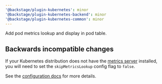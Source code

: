 ```yaml
---
'@backstage/plugin-kubernetes': minor
'@backstage/plugin-kubernetes-backend': minor
'@backstage/plugin-kubernetes-common': minor
---
```


Add pod metrics lookup and display in pod table.

## Backwards incompatible changes

If your Kubernetes distribution does not have the [metrics server](https://github.com/kubernetes-sigs/metrics-server) installed,
you will need to set the `skipMetricsLookup` config flag to `false`.

See the [configuration docs](https://backstage.io/docs/features/kubernetes/configuration) for more details.
